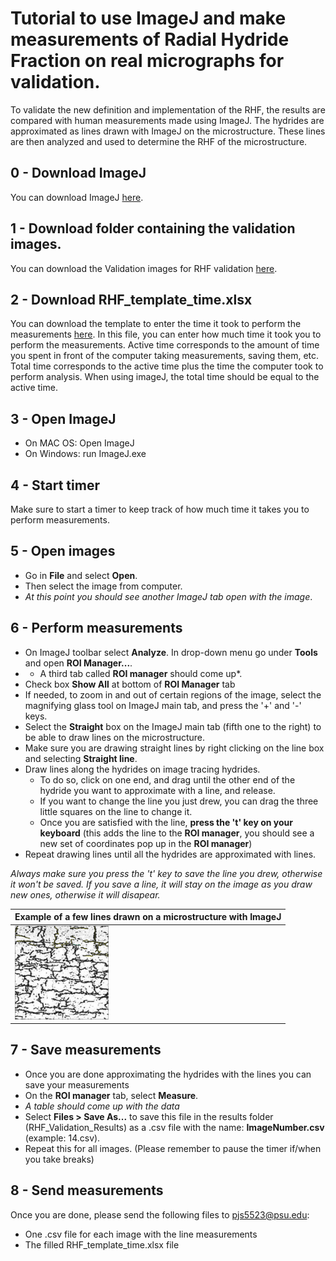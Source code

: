 # Tutorial to use ImageJ and make measurements of Radial Hydride Fraction on real micrographs for validation. 

To validate the new definition and implementation of the RHF, the results are compared with human measurements made using ImageJ. 
The hydrides are approximated as lines drawn with ImageJ on the microstructure. 
These lines are then analyzed and used to determine the RHF of the microstructure.

## 0 - Download ImageJ
You can download ImageJ [here](https://imagej.nih.gov/ij/download.html).

## 1 - Download folder containing the validation images. 
You can download the Validation images for RHF validation [here](https://github.com/simopier/QuantifyingHydrideMicrostructure/tree/master/RHF_Validation_Microstructures).

## 2 - Download RHF_template_time.xlsx
You can download the template to enter the time it took to perform the measurements [here](https://github.com/simopier/QuantifyingHydrideMicrostructure/blob/master/RHF_Validation_ImageJ_Measurements/RHF_template_time.xlsx).
In this file, you can enter how much time it took you to perform the measurements. Active time corresponds to the amount of time you spent in front of the computer taking measurements, saving them, etc. Total time corresponds to the active time plus the time the computer took to perform analysis. When using imageJ, the total time should be equal to the active time.  

## 3 - Open ImageJ
* On MAC OS: Open ImageJ
* On Windows: run ImageJ.exe

## 4 - Start timer
Make sure to start a timer to keep track of how much time it takes you to perform measurements.

## 5 - Open images
* Go in __File__ and select __Open__.
* Then select the image from computer.
* *At this point you should see another ImageJ tab open with the image*.

## 6 - Perform measurements  
* On ImageJ toolbar select __Analyze__. In drop-down menu go under __Tools__ and open __ROI Manager...__.
* * A third tab called __ROI manager__ should come up*.
* Check box __Show All__ at bottom of __ROI Manager__ tab
* If needed, to zoom in and out of certain regions of the image, select the magnifying glass tool on ImageJ main tab, and press the '+' and '-' keys. 
* Select the __Straight__ box on the ImageJ main tab (fifth one to the right) to be able to draw lines on the microstructure.
* Make sure you are drawing straight lines by right clicking on the line box and selecting __Straight line__.
* Draw lines along the hydrides on image tracing hydrides. 
  * To do so, click on one end, and drag until the other end of the hydride you want to approximate with a line, and release. 
  * If you want to change the line you just drew, you can drag the three little squares on the line to change it.
  * Once you are satisfied with the line, __press the 't' key on your keyboard__ (this adds the line to the __ROI manager__, you should see a new set of coordinates pop up in the __ROI manager__)
* Repeat drawing lines until all the hydrides are approximated with lines.

*Always make sure you press the 't' key to save the line you drew, otherwise it won't be saved. If you save a line, it will stay on the image as you draw new ones, otherwise it will disapear.* 

| Example of a few lines drawn on a microstructure with ImageJ           |
|--------------------------|
| <img src="https://github.com/simopier/QuantifyingHydrideMicrostructure/blob/master/RHF_Validation_ImageJ_Measurements/RHF_Example_lines.png" width="150"> |


## 7 - Save measurements
* Once you are done approximating the hydrides with the lines you can save your measurements
* On the __ROI manager__ tab, select __Measure__.
* *A table should come up with the data*
* Select __Files > Save As...__ to save this file in the results folder (RHF_Validation_Results) as a .csv file with the name: __ImageNumber.csv__ (example: 14.csv).
* Repeat this for all images. (Please remember to pause the timer if/when you take breaks)

## 8 - Send measurements
Once you are done, please send the following files to pjs5523@psu.edu:
* One .csv file for each image with the line measurements
* The filled RHF_template_time.xlsx file

